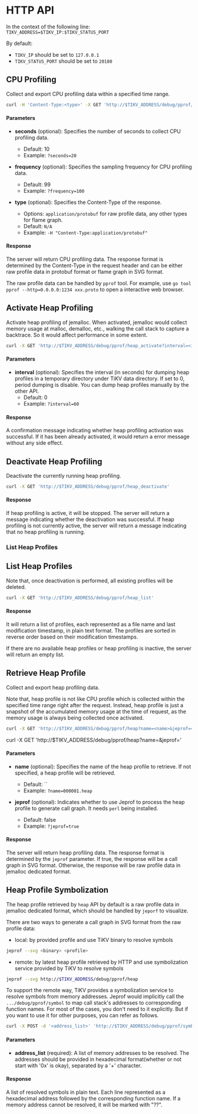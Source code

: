# HTTP API

In the context of the following line: `TIKV_ADDRESS=$TIKV_IP:$TIKV_STATUS_PORT`

By default:

- `TIKV_IP` should be set to `127.0.0.1`
- `TIKV_STATUS_PORT` should be set to `20180`

## CPU Profiling

Collect and export CPU profiling data within a specified time range.

```bash
curl -H 'Content-Type:<type>' -X GET 'http://$TIKV_ADDRESS/debug/pprof/profile?seconds=<seconds>&frequency=<frequency>'
```

#### Parameters

- **seconds** (optional): Specifies the number of seconds to collect CPU profiling data.
  - Default: 10
  - Example: `?seconds=20`

- **frequency** (optional): Specifies the sampling frequency for CPU profiling data.
  - Default: 99
  - Example: `?frequency=100`

- **type** (optional): Specifies the Content-Type of the response.
  - Options: `application/protobuf` for raw profile data, any other types for flame graph.
  - Default: `N/A`
  - Example: `-H "Content-Type:application/protobuf"`

#### Response

The server will return CPU profiling data. The response format is determined by the Content-Type in the request header and can be either raw profile data in protobuf format or flame graph in SVG format.

The raw profile data can be handled by `pprof` tool. For example, use `go tool pprof --http=0.0.0.0:1234 xxx.proto` to open a interactive web browser.

## Activate Heap Profiling

Activate heap profiling of jemalloc. When activated, jemalloc would collect memory usage at malloc, demalloc, etc., walking the call stack to capture a backtrace. So it would affect performance in some extent.

```bash
curl -X GET 'http://$TIKV_ADDRESS/debug/pprof/heap_activate?interval=<interval>'
```

#### Parameters

- **interval** (optional): Specifies the interval (in seconds) for dumping heap profiles in a temporary directory under TiKV data directory. If set to 0, period dumping is disable. You can dump heap profiles manually by the other API.
  - Default: 0
  - Example: `?interval=60`

#### Response

A confirmation message indicating whether heap profiling activation was successful. If it has been already activated, it would return a error message without any side effect.

## Deactivate Heap Profiling

Deactivate the currently running heap profiling.

```bash
curl -X GET 'http://$TIKV_ADDRESS/debug/pprof/heap_deactivate'
```

#### Response

If heap profiling is active, it will be stopped. The server will return a message indicating whether the deactivation was successful.
If heap profiling is not currently active, the server will return a message indicating that no heap profiling is running.

### List Heap Profiles

## List Heap Profiles

Note that, once deactivation is performed, all existing profiles will be deleted.

```bash
curl -X GET 'http://$TIKV_ADDRESS/debug/pprof/heap_list'
```

#### Response

It will return a list of profiles, each represented as a file name and last modification timestamp, in plain text format. The profiles are sorted in reverse order based on their modification timestamps.

If there are no available heap profiles or heap profiling is inactive, the server will return an empty list.

## Retrieve Heap Profile

Collect and export heap profiling data.

Note that, heap profile is not like CPU profile which is collected within the specified time range right after the request. Instead, heap profile is just a snapshot of the accumulated memory usage at the time of request, as the memory usage is always being collected once activated.

```bash
curl -X GET 'http://$TIKV_ADDRESS/debug/pprof/heap?name=<name>&jeprof=<true>'
```
curl -X GET 'http://$TIKV_ADDRESS/debug/pprof/heap?name=<name>&jeprof=<jeprof>'
#### Parameters

- **name** (optional): Specifies the name of the heap profile to retrieve. If not specified, a heap profile will be retrieved.
  - Default: ``
  - Example: `?name=000001.heap`

- **jeprof** (optional): Indicates whether to use Jeprof to process the heap profile to generate call graph. It needs `perl` being installed.
  - Default: false
  - Example: `?jeprof=true`

#### Response

The server will return heap profiling data. The response format is determined by the `jeprof` parameter. If true, the response will be a call graph in SVG format. Otherwise, the response will be raw profile data in jemalloc dedicated format.

## Heap Profile Symbolization

The heap profile retrieved by `heap` API by default is a raw profile data in jemalloc dedicated format, which should be handled by `jeporf` to visualize.

There are two ways to generate a call graph in SVG format from the raw profile data:

- local: by provided profile and use TiKV binary to resolve symbols

```bash
jeprof --svg <binary> <profile>
```

- remote: by latest heap profile retrieved by HTTP and use symbolization service provided by TiKV to resolve symbols

```bash
jeprof --svg http://$TIKV_ADDRESS/debug/pprof/heap 
```

To support the remote way, TiKV provides a symbolization service to resolve symbols from memory addresses. Jeprof would implicitly call the `.../debug/pprof/symbol` to map call stack's addresses to corresponding function names. For most of the cases, you don't need to
it explicitly. But if you want to use it for other purposes, you can refer as follows.

```bash
curl -X POST -d '<address_list>' 'http://$TIKV_ADDRESS/debug/pprof/symbol'
```

#### Parameters

- **address_list** (required): A list of memory addresses to be resolved. The addresses should be provided in hexadecimal format(whether or not start with '0x' is okay), separated by a '+' character.

#### Response

A list of resolved symbols in plain text. Each line represented as a hexadecimal address followed by the corresponding function name. If a memory address cannot be resolved, it will be marked with "??".

